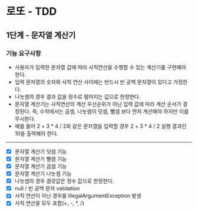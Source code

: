 # 로또 - TDD
## 1단계 - 문자열 계산기
### 기능 요구사항
* 사용자가 입력한 문자열 값에 따라 사칙연산을 수행할 수 있는 계산기를 구현해야 한다.
* 입력 문자열의 숫자와 사칙 연산 사이에는 반드시 빈 공백 문자열이 있다고 가정한다.
* 나눗셈의 경우 결과 값을 정수로 떨어지는 값으로 한정한다.
* 문자열 계산기는 사칙연산의 계산 우선순위가 아닌 입력 값에 따라 계산 순서가 결정된다. 즉, 수학에서는 곱셈, 나눗셈이 덧셈, 뺄셈 보다 먼저 계산해야 하지만 이를 무시한다.
* 예를 들어 2 + 3 * 4 / 2와 같은 문자열을 입력할 경우 2 + 3 * 4 / 2 실행 결과인 10을 출력해야 한다.
---
* [x] 문자열 계산기 덧셈 기능
* [x] 문자열 계산기 뺄셈 기능
* [x] 문자열 계산기 곱셈 기능
* [x] 문자열 계산기 나눗셈 기능
* [x] 나눗셈의 경우 결괏값은 정수 값으로 한정한다.
* [x] null / 빈 공백 문자 validation 
* [x] 사칙 연산이 아닌 경우를 IllegalArgumentException 발생
* [x] 사칙 연산을 모두 포함(+, -, *, /)